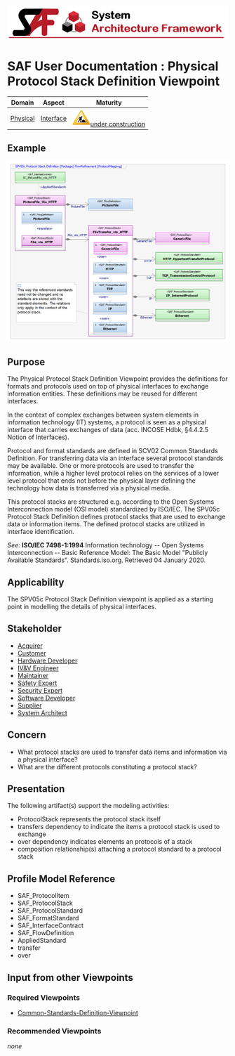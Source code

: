 ![System Architecture Framework](../diagrams/Banner_SAF.png)
# SAF User Documentation : Physical Protocol Stack Definition Viewpoint
|**Domain**|**Aspect**|**Maturity**|
| --- | --- | --- |
|[Physical](../domains.md#Domain-Physical)|[Interface](../aspects.md#Aspect-Interface)|![Under Construction](../diagrams/Under_construction_icon-yellow.svg )[under construction](../using-saf/maturity.md#under-construction)|
## Example
![Physical Protocol Stack Definition](../diagrams/Physical-Protocol-Stack-Definition.png)
## Purpose
The Physical Protocol Stack Definition Viewpoint provides the definitions for formats and protocols used on top of physical interfaces to exchange information entities. These definitions may be reused for different interfaces.

In the context of complex exchanges between system elements in information technology (IT) systems, a protocol is seen as a physical interface that carries exchanges of data (acc. INCOSE Hdbk, §4.4.2.5 Notion of Interfaces). 

Protocol and format standards are defined in SCV02 Common Standards Definition. For transferring data via an interface several protocol standards may be available. One or more protocols are used to transfer the information, while a higher level protocol relies on the services of a lower level protocol that ends not before the physical layer defining the technology how data is transferred via a physical media. 

This protocol stacks are structured e.g. according to the Open Systems Interconnection model (OSI model) standardized by ISO/IEC. The SPV05c Protocol Stack Definition defines protocol stacks that are used to exchange data or information items. The defined protocol stacks are utilized in interface identification.

*See:*
**ISO/IEC 7498-1:1994**  Information technology -- Open Systems Interconnection -- Basic Reference Model: The Basic Model
"Publicly Available Standards". Standards.iso.org. Retrieved 04 January 2020.
## Applicability
The SPV05c Protocol Stack Definition viewpoint is applied as a starting point in modelling the details of physical interfaces.
## Stakeholder
* [Acquirer](../stakeholders.md#Acquirer)
* [Customer](../stakeholders.md#Customer)
* [Hardware Developer](../stakeholders.md#Hardware-Developer)
* [IV&V Engineer](../stakeholders.md#IV&V-Engineer)
* [Maintainer](../stakeholders.md#Maintainer)
* [Safety Expert](../stakeholders.md#Safety-Expert)
* [Security Expert](../stakeholders.md#Security-Expert)
* [Software Developer](../stakeholders.md#Software-Developer)
* [Supplier](../stakeholders.md#Supplier)
* [System Architect](../stakeholders.md#System-Architect)
## Concern
* What protocol stacks are used to transfer data items and information via a physical interface?
* What are the different protocols constituting a protocol stack?
## Presentation
The following artifact(s) support the modeling activities:
* ProtocolStack represents the protocol stack itself
* transfers dependency to indicate the items a protocol stack is used to exchange
* over dependency indicates elements an protocols of a stack
* composition relationship(s) attaching a protocol standard to a protocol stack

## Profile Model Reference
* SAF_ProtocolItem
* SAF_ProtocolStack
* SAF_ProtocolStandard
* SAF_FormatStandard
* SAF_InterfaceContract
* SAF_FlowDefinition
* AppliedStandard
* transfer
* over
## Input from other Viewpoints
### Required Viewpoints
* [Common-Standards-Definition-Viewpoint](Common-Standards-Definition-Viewpoint.md)
### Recommended Viewpoints
*none*
